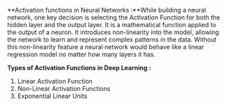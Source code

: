 **Activation functions in Neural Networks :**While building a neural network, one key decision is selecting the Activation Function for both the hidden layer and the output layer. It is a mathematical function applied to the output of a neuron. It introduces non-linearity into the model, allowing the network to learn and represent complex patterns in the data. Without this non-linearity feature a neural network would behave like a linear regression model no matter how many layers it has.

**Types of Activation Functions in Deep Learning :**
1. Linear Activation Function
2. Non-Linear Activation Functions
3. Exponential Linear Units
